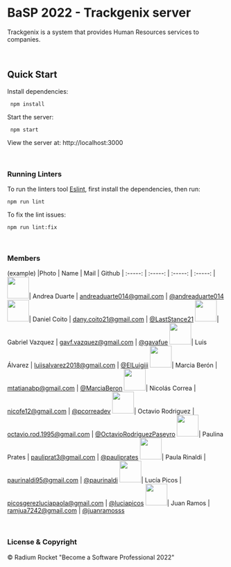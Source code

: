 # BaSP 2022 - Trackgenix server

Trackgenix is a system that provides Human Resources services to companies.

<br>

## Quick Start

Install dependencies:

```console
 npm install
```

Start the server:

```console
 npm start
```

View the server at: http://localhost:3000

<br>

### Running Linters

To run the linters tool [Eslint](https://eslint.org/), first install the dependencies, then run:

```console
npm run lint
```

To fix the lint issues:

```console
npm run lint:fix
```

<br>

### Members

(example)
|Photo | Name | Mail | Github
| :-----: | :-----: | :-----: | :-----: |
<img src="https://avatars.githubusercontent.com/u/88331677?v=4" height="50" width="50">| Andrea Duarte | andreaduarte014@gmail.com | [@andreaduarte014](https://github.com/andreaduarte014)
<img src="https://avatars.githubusercontent.com/u/83614234?v=4" height="50" width="50">| Daniel Coito | dany.coito21@gmail.com | [@LastStance21](https://github.com/LastStance21)
<img src="https://avatars.githubusercontent.com/u/88394722?v=4" height="50" width="50">| Gabriel Vazquez | gavf.vazquez@gmail.com | [@gavafue](https://github.com/gavafue)
<img src="https://avatars.githubusercontent.com/u/89942701?v=4" height="50" width="50">| Luis Álvarez | luiisalvarez2018@gmail.com | [@ElLuigiii](https://github.com/ElLuigiii)
<img src="https://avatars.githubusercontent.com/u/101224843?v=4" height="50" width="50">| Marcia Berón | mtatianabp@gmail.com | [@MarciaBeron](https://github.com/MarciaBeron)
<img src="https://avatars.githubusercontent.com/u/71953662?v=4" height="50" width="50">| Nicolás Correa | nicofe12@gmail.com | [@pcorreadev](https://github.com/pcorreadev)
<img src="https://avatars.githubusercontent.com/u/101280747?v=4" height="50" width="50">| Octavio Rodriguez | octavio.rod.1995@gmail.com | [@OctavioRodriguezPaseyro](https://github.com/OctavioRodriguezPaseyro)
<img src="https://avatars.githubusercontent.com/u/101225194?v=4" height="50" width="50">| Paulina Prates | pauliprat3@gmail.com | [@pauliprates](https://github.com/pauliprates)
<img src="https://avatars.githubusercontent.com/u/98773207?v=4" height="50" width="50">| Paula Rinaldi | paurinaldi95@gmail.com | [@paurinaldi](https://github.com/paurinaldi)
<img src="https://avatars.githubusercontent.com/u/101352891?v=4" height="50" width="50">| Lucía Picos | picosgerezluciapaola@gmail.com | [@luciapicos](https://github.com/luciapicos)
<img src="https://avatars.githubusercontent.com/u/101269190?v=4" height="50" width="50">| Juan Ramos | ramjua7242@gmail.com | [@juanramosss](https://github.com/juanramosss)

<br>

### License & Copyright

© Radium Rocket "Become a Software Professional 2022"
